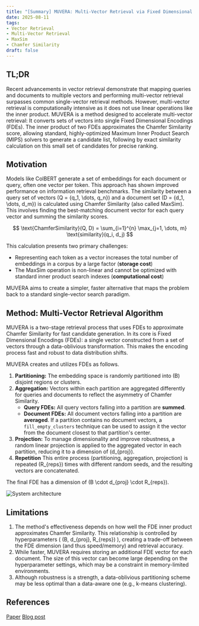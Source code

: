 ```yaml
---
title: "[Summary] MUVERA: Multi-Vector Retrieval via Fixed Dimensional Encodings"
date: 2025-08-11
tags:
- Vector Retrieval 
- Multi-Vector Retrieval
- MaxSim
- Chamfer Similarity
draft: false
---
```


## TL;DR
Recent advancements in vector retrieval demonstrate that mapping queries and documents to multiple vectors and performing multi-vector retrieval surpasses common single-vector retrieval methods. However, multi-vector retrieval is computationally intensive as it does not use linear operations like the inner product. MUVERA is a method designed to accelerate multi-vector retrieval: It converts sets of vectors into single Fixed Dimensional Encodings (FDEs). The inner product of two FDEs approximates the Chamfer Similarity score, allowing standard, highly-optimized Maximum Inner Product Search (MIPS) solvers to generate a candidate list, following by exact similarity calculation on this small set of candidates for precise ranking.

## Motivation
Models like ColBERT generate a set of embeddings for each document or query, often one vector per token. This approach has shown improved performance on information retrieval benchmarks. The similarity between a query set of vectors \(Q = \{q_1, \dots, q_n\}\) and a document set \(D = \{d_1, \dots, d_m\}\) is calculated using Chamfer Similarity (also called MaxSim). This involves finding the best-matching document vector for each query vector and summing the similarity scores.

$$
\text{ChamferSimilarity}(Q, D) = \sum_{i=1}^{n} \max_{j=1, \dots, m} \text{similarity}(q_i, d_j)
$$

This calculation presents two primary challenges:
* Representing each token as a vector increases the total number of embeddings in a corpus by a large factor (**storage cost**)
* The MaxSim operation is non-linear and cannot be optimized with standard inner product search indexes (**computational cost**)

MUVERA aims to create a simpler, faster alternative that maps the problem back to a standard single-vector search paradigm.

## Method: Multi-Vector Retrieval Algorithm 
MUVERA is a two-stage retrieval process that uses FDEs to approximate Chamfer Similarity for fast candidate generation.
In its core is Fixed Dimensional Encodings (FDEs): a single vector constructed from a set of vectors through a data-oblivious transformation. This makes the encoding process fast and robust to data distribution shifts. 

MUVERA creates and utilizes FDEs as follows.
1. **Partitioning:** The embedding space is randomly partitioned into \(B\) disjoint regions or clusters.
2. **Aggregation:** Vectors within each partition are aggregated differently for queries and documents to reflect the asymmetry of Chamfer Similarity.
    * **Query FDEs:** All query vectors falling into a partition are **summed**.
    * **Document FDEs:** All document vectors falling into a partition are **averaged**. If a partition contains no document vectors, a `fill_empty_clusters` technique can be used to assign it the vector from the document closest to that partition's center.
3.  **Projection:** To manage dimensionality and improve robustness, a random linear projection is applied to the aggregated vector in each partition, reducing it to a dimension of \(d_{proj}\).
4.  **Repetition** This entire process (partitioning, aggregation, projection) is repeated \(R_{reps}\) times with different random seeds, and the resulting vectors are concatenated.

The final FDE has a dimension of \(B \cdot d_{proj} \cdot R_{reps}\).

![System architecture](/posts/20250811_muvera_multi_vector_retrieval_via_fixed_dimensional_encodings/two_step_retreival.png)


## Limitations
1. The method's effectiveness depends on how well the FDE inner product approximates Chamfer Similarity. This relationship is controlled by hyperparameters ( \(B, d_{proj}, R_{reps}\) ), creating a trade-off between the FDE dimension (and thus speed/memory) and retrieval accuracy.
2. While faster, MUVERA requires storing an additional FDE vector for each document. The size of this vector can become large depending on the hyperparameter settings, which may be a constraint in memory-limited environments.
3. Although robustness is a strength, a data-oblivious partitioning scheme may be less optimal than a data-aware one (e.g., k-means clustering).

## References
[Paper]((https://arxiv.org/pdf/2405.19504))
[Blog post](https://research.google/blog/muvera-making-multi-vector-retrieval-as-fast-as-single-vector-search/)

